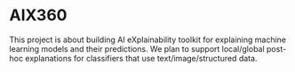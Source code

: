 # AIX360
This project is about building AI eXplainability toolkit for explaining machine learning models and their predictions. We plan to support local/global post-hoc explanations for classifiers that use text/image/structured data.
